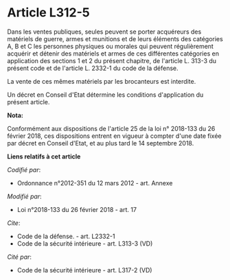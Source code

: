# Article L312-5

Dans les ventes publiques, seules peuvent se porter acquéreurs des matériels de guerre, armes et munitions et de leurs
éléments des catégories A, B et C les personnes physiques ou morales qui peuvent régulièrement acquérir et détenir des
matériels et armes de ces différentes catégories en application des sections 1 et 2 du présent chapitre, de l'article L.
313-3 du présent code et de l'article L. 2332-1 du code de la défense.

La vente de ces mêmes matériels par les brocanteurs est interdite.

Un décret en Conseil d'Etat détermine les conditions d'application du présent article.

**Nota:**

Conformément aux dispositions de l'article 25 de la loi n° 2018-133 du 26 février 2018, ces dispositions entrent en vigueur à
compter d'une date fixée par décret en Conseil d'Etat, et au plus tard le 14 septembre 2018.

**Liens relatifs à cet article**

_Codifié par_:

  - Ordonnance n°2012-351 du 12 mars 2012 - art. Annexe

_Modifié par_:

  - Loi n°2018-133 du 26 février 2018 - art. 17

_Cite_:

  - Code de la défense. - art. L2332-1
  - Code de la sécurité intérieure - art. L313-3 (VD)

_Cité par_:

  - Code de la sécurité intérieure - art. L317-2 (VD)
